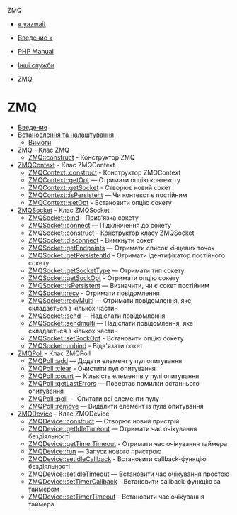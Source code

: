 ZMQ

-   [« yazwait](function.yaz-wait.html)
    
-   [Введение »](intro.zmq.md)
    
-   [PHP Manual](index.md)
    
-   [Інші служби](refs.remote.other.md)
    
-   ZMQ
    

# ZMQ

-   [Введение](intro.zmq.md)
-   [Встановлення та налаштування](zmq.setup.md)
    -   [Вимоги](zmq.requirements.md)
-   [ZMQ](class.zmq.md) - Клас ZMQ
    -   [ZMQ::construct](zmq.construct.md) - Конструктор ZMQ
-   [ZMQContext](class.zmqcontext.md) - Клас ZMQContext
    -   [ZMQContext::construct](zmqcontext.construct.md) - Конструктор ZMQContext
    -   [ZMQContext::getOpt](zmqcontext.getopt.md) — Отримати опцію контексту
    -   [ZMQContext::getSocket](zmqcontext.getsocket.md) - Створює новий сокет
    -   [ZMQContext::isPersistent](zmqcontext.ispersistent.md) — Чи контекст є постійним
    -   [ZMQContext::setOpt](zmqcontext.setopt.md) - Встановити опцію сокету
-   [ZMQSocket](class.zmqsocket.md) - Клас ZMQSocket
    -   [ZMQSocket::bind](zmqsocket.bind.md) - Прив'язка сокету
    -   [ZMQSocket::connect](zmqsocket.connect.md) — Підключення до сокету
    -   [ZMQSocket::construct](zmqsocket.construct.md) - Конструктор класу ZMQSocket
    -   [ZMQSocket::disconnect](zmqsocket.disconnect.md) - Вимкнути сокет
    -   [ZMQSocket::getEndpoints](zmqsocket.getendpoints.md) — Отримати список кінцевих точок
    -   [ZMQSocket::getPersistentId](zmqsocket.getpersistentid.md) - Отримати ідентифікатор постійного сокету
    -   [ZMQSocket::getSocketType](zmqsocket.getsockettype.md) — Отримати тип сокету
    -   [ZMQSocket::getSockOpt](zmqsocket.getsockopt.md) - Отримати опцію сокету
    -   [ZMQSocket::isPersistent](zmqsocket.ispersistent.md) — Визначити, чи є сокет постійним
    -   [ZMQSocket::recv](zmqsocket.recv.md) - Отримати повідомлення
    -   [ZMQSocket::recvMulti](zmqsocket.recvmulti.md) — Отримати повідомлення, яке складається з кількох частин
    -   [ZMQSocket::send](zmqsocket.send.md) — Надіслати повідомлення
    -   [ZMQSocket::sendmulti](zmqsocket.sendmulti.md) — Надіслати повідомлення, яке складається з кількох частин
    -   [ZMQSocket::setSockOpt](zmqsocket.setsockopt.md) - Встановити опцію сокету
    -   [ZMQSocket::unbind](zmqsocket.unbind.md) - Відв'язати сокет
-   [ZMQPoll](class.zmqpoll.md) - Клас ZMQPoll
    -   [ZMQPoll::add](zmqpoll.add.md) — Додати елемент у пул опитування
    -   [ZMQPoll::clear](zmqpoll.clear.md) - Очистити пул опитування
    -   [ZMQPoll::count](zmqpoll.count.md) — Кількість елементів у пулі опитування
    -   [ZMQPoll::getLastErrors](zmqpoll.getlasterrors.md) — Повертає помилки останнього опитування
    -   [ZMQPoll::poll](zmqpoll.poll.md) — Опитати всі елементи пулу
    -   [ZMQPoll::remove](zmqpoll.remove.md) — Видалити елемент із пула опитування
-   [ZMQDevice](class.zmqdevice.md) - Клас ZMQDevice
    -   [ZMQDevice::construct](zmqdevice.construct.md) — Створює новий пристрій
    -   [ZMQDevice::getIdleTimeout](zmqdevice.getidletimeout.md) — Отримати час очікування бездіяльності
    -   [ZMQDevice::getTimerTimeout](zmqdevice.gettimertimeout.md) - Отримати час очікування таймера
    -   [ZMQDevice::run](zmqdevice.run.md) — Запуск нового пристрою
    -   [ZMQDevice::setIdleCallback](zmqdevice.setidlecallback.md) - Встановити callback-функцію бездіяльності
    -   [ZMQDevice::setIdleTimeout](zmqdevice.setidletimeout.md) — Встановити час очікування простою
    -   [ZMQDevice::setTimerCallback](zmqdevice.settimercallback.md) - Встановити callback-функцію за таймером
    -   [ZMQDevice::setTimerTimeout](zmqdevice.settimertimeout.md) - Встановити час очікування таймера